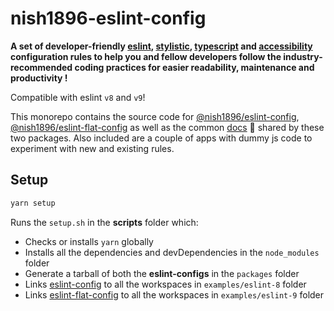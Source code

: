 # nish1896-eslint-config

**A set of developer-friendly [eslint](https://eslint.org/), [stylistic](https://eslint.style/), [typescript](https://www.typescriptlang.org/) and [accessibility](https://developer.mozilla.org/en-US/docs/Learn/Accessibility/What_is_accessibility) configuration rules to help you and fellow developers follow the industry-recommended coding practices for easier readability, maintenance and productivity !**

Compatible with eslint `v8` and `v9`!

This monorepo contains the source code for [@nish1896/eslint-config](https://www.npmjs.com/package/@nish1896/eslint-config), [@nish1896/eslint-flat-config](https://www.npmjs.com/package/@nish1896/eslint-flat-config) as well as the common [docs](https://nish1896-eslint-config.vercel.app/) 📖 shared by these two packages. Also included are a couple of apps with dummy js code to experiment with new and existing rules.

## Setup

```bash
yarn setup
```

Runs the `setup.sh` in the **scripts** folder which:

- Checks or installs `yarn` globally
- Installs all the dependencies and devDependencies in the `node_modules` folder
- Generate a tarball of both the **eslint-configs** in the `packages` folder
- Links [eslint-config](https://www.npmjs.com/package/@nish1896/eslint-config) to all the workspaces in `examples/eslint-8` folder
- Links [eslint-flat-config](https://www.npmjs.com/package/@nish1896/eslint-flat-config) to all the workspaces in `examples/eslint-9` folder

